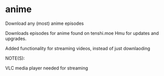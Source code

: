 # anime
Download any (most) anime episodes

Downloads episodes for anime found on tenshi.moe
Hmu for updates and upgrades.

Added functionality for streaming videos, instead of just downlaoding

NOTE(S): 

VLC media player needed for streaming

